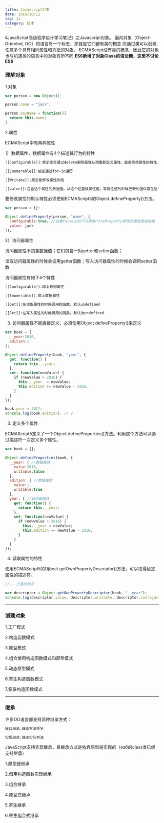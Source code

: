 ```yaml
---
title: Javascript对象
date: 2016/10/11
tag: js
category: 技术
---
```


《JavaScript高级程序设计学习笔记》之Javascript对象。
面向对象（Object-Oriented, OO）的语言有一个标志，那就是它们都有类的概念
而通过类可以创建任意多个具有相同属性和方法的对象。
ECMAScript没有类的概念，因此它的对象也与机遇类的语言中的对象有所不同
**ES6新增了对象Class的语法糖，这里不讨论ES6**


### 理解对象

1.对象

``` javascript
var person = new Object();

person.name = "jack";

person.sayName = function(){  
  return this.name;
}
```

2.属性 

ECMAScript中有两种属性

1）数据属性，数据属性有4个描述其行为的特性

``` html
[[Configurable]]:表示能否通过delete删除属性从而重新定义属性，能否修改属性的特性，或者能否把属性改为访问器属性。

[[Enumerable]]:能否通过for-in遍历

[[Writabe]]:是否能修改属性的值

[[value]]:包含这个属性的数据值。从这个位置读属性值，写属性值的时候把新的值保存在这个位置。默认为undefined
```

要修改属性的默认特性必须使用ECMAScript5的Object.defineProperty()方法。

``` javascript
var person = {};

Object.defineProperty(person, "name", {  
  configurable:true, //设置false之后下次用defineProperty修改此属性就会抛错  
  value: jack
});

```

2）访问器属性

访问器属性不包含数据值；它们包含一对getter和setter函数；

读取访问器属性的时候会调用getter函数；写入访问器属性的时候会调用setter函数

访问器属性有如下4个特性

``` html
[[Configurable]]:同上数据属性

[[Enumerable]]:同上数据属性

[[Get]]:在读取属性的时候调用的函数。默认undefined

[[Set]]:在写入属性的时候调用的函数。默认为undefined
```

3) 访问器属性不能直接定义，必须使用Object.defineProperty()来定义

``` javascript
var book = {
  __year:2016,
  edition:1	
};

Object.defineProperty(book, "year", {
  get: function() {
    return this.__year;
  },
  set: function(newValue) {
    if (newValue > 2016) {
      this.__year  = newValue;
      this.edition += newValue - 2016;
    }
  }
});

book.year = 2017;
console.log(book.edition); // 2
```

3) 定义多个属性

ECMAScript5定义了一个Object.defineProperties()方法。利用这个方法可以通过描述符一次定义多个属性。

``` javascript
var book = {};

Object.defineProperties(book, {
  __year: { //数据属性
    value:2016,
    writable:false
  },
  edition: { //数据属性
    value:1,
    writable:true
  },
  year: { //访问器属性
    get: function() {
      return this.__year;
    },
    set: function(newValue) {
      if (newValue > 2016) {
        this.__year = newValue;
        this.edition += newValue - 2016;
      }
    }
  }
});
```

4) 读取属性的特性

使用ECMAScript5的Ojbect.getOwnPropertyDescriptor()方法，可以取得给定属性的描述符。

``` javascript
//...上面的例子

var descriptor = Object.getOwnPropertyDescriptor(book, "__year"); 
console.log(descriptor.value, descriptor.writable, descriptor.configurable, descriptor.value);

```

--------------------------------

### 创建对象

1.工厂模式

2.构造函数模式

3.原型模式

4.组合使用构造函数模式和原型模式

5.动态原型模式

6.寄生构造函数模式

7.稳妥构造函数模式

---------------------------------

### 继承

许多OO语言都支持两种继承方式：

``` html
接口继承:继承方法签名

实现继承:继承实际方法
```
JavaScript支持实现继承，且继承方式是依靠原型链实现的（es6的class类已经支持继承）

1.原型链继承

2.借用构造函数实现继承

3.组合继承

4.原型式继承

5.寄生继承

6.寄生组合式继承
































